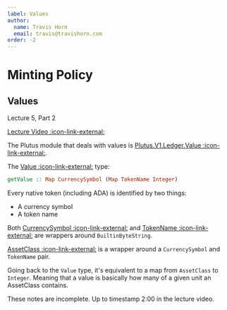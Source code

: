 ```yaml
---
label: Values
author:
  name: Travis Horn
  email: travis@travishorn.com
order: -2
---
```


# Minting Policy

## Values

Lecture 5, Part 2

[Lecture Video
:icon-link-external:](https://www.youtube.com/watch?v=4iNTgjovMRg&list=PLNEK_Ejlx3x0G8V8CDBnRDZ86POVsrfzw&index=2)

The Plutus module that deals with values is [Plutus.V1.Ledger.Value
:icon-link-external:](https://playground.plutus.iohkdev.io/doc/haddock/plutus-ledger-api/html/Plutus-V1-Ledger-Value.html).

The [Value
:icon-link-external:](https://playground.plutus.iohkdev.io/doc/haddock/plutus-ledger-api/html/Plutus-V1-Ledger-Value.html#t:Value)
type:

```haskell
getValue :: Map CurrencySymbol (Map TokenName Integer)
```

Every native token (including ADA) is identified by two things:

- A currency symbol
- A token name

Both [CurrencySymbol
:icon-link-external:](https://playground.plutus.iohkdev.io/doc/haddock/plutus-ledger-api/html/Plutus-V1-Ledger-Value.html#t:CurrencySymbol)
and [TokenName
:icon-link-external:](https://playground.plutus.iohkdev.io/doc/haddock/plutus-ledger-api/html/Plutus-V1-Ledger-Value.html#t:TokenName)
are wrappers around `BuiltinByteString`.

[AssetClass
:icon-link-external:](https://playground.plutus.iohkdev.io/doc/haddock/plutus-ledger-api/html/Plutus-V1-Ledger-Value.html#t:AssetClass)
is a wrapper around a `CurrencySymbol` and `TokenName` pair.

Going back to the `Value` type, it's equivalent to a map from `AssetClass` to
`Integer`. Meaning that a value is basically how many of a given unit an
AssetClass contains.

These notes are incomplete. Up to timestamp 2:00 in the lecture video.
